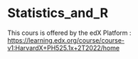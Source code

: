 # Statistics_and_R

This cours is offered by the edX Platform : https://learning.edx.org/course/course-v1:HarvardX+PH525.1x+2T2022/home

